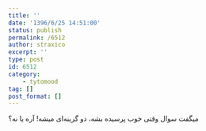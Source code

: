 ```yaml
---
title: ''
date: '1396/6/25 14:51:00'
status: publish
permalink: /6512
author: straxico
excerpt: ''
type: post
id: 6512
category:
    - tytomood
tag: []
post_format: []
---
```

میگفت سوال وقتی خوب پرسیده بشه، دو گزینه‌ای میشه! آره یا نه؟